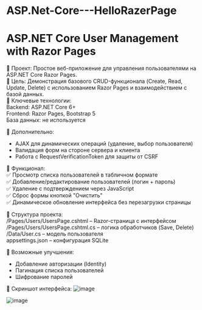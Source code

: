 # ASP.Net-Core---HelloRazerPage
ASP.NET Core User Management with Razor Pages
===
🔹 Проект: Простое веб-приложение для управления пользователями на ASP.NET Core Razor Pages. <br />
🔹 Цель: Демонстрация базового CRUD-функционала (Create, Read, Update, Delete) с использованием Razor Pages и взаимодействием с базой данных. <br />
🔹 Ключевые технологии: <br />
Backend: ASP.NET Core 6+ <br />
Frontend: Razor Pages, Bootstrap 5 <br />
База данных: не используется <br />

🔹 Дополнительно:
- AJAX для динамических операций (удаление, выбор пользователя)
- Валидация форм на стороне сервера и клиента
- Работа с RequestVerificationToken для защиты от CSRF

🔹 Функционал: <br>
✅ Просмотр списка пользователей в табличном формате <br>
✅ Добавление/редактирование пользователей (логин + пароль) <br>
✅ Удаление с подтверждением через JavaScript <br>
✅ Сброс формы кнопкой "Очистить" <br>
✅ Динамическое обновление интерфейса без перезагрузки страницы <br>

🔹 Структура проекта: <br>
/Pages/Users/UsersPage.cshtml         – Razor-страница с интерфейсом <br />
/Pages/Users/UsersPage.cshtml.cs      – логика обработчиков (Save, Delete) <br />
/Data/User.cs                         – модель пользователя <br />
appsettings.json                      – конфигурация SQLite <br />

🔹 Возможные улучшения:
- Добавление авторизации (Identity)
- Пагинация списка пользователей
- Шифрование паролей
    
🔹 Скриншот интерфейса:
![image](https://github.com/user-attachments/assets/e85bfc02-46e5-4fba-8a39-74f45b9f12b8)

![image](https://github.com/user-attachments/assets/bf5fb65c-a889-4e69-a7ea-949f6479a6ca)


